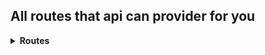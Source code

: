 <h2> All routes that api can provider for you </h2>


<details>
<summary><strong>Routes</strong></summary>
  <br>

<details>
<summary><strong>Patients</strong></summary>

#### List all patients

- Method: GET
- Endpoint: `/patients`
- Description: Retrieves all registered patients.

#### Get a patient

- Method: GET
- Endpoint: `/patients/:id`
- Description: Retrieves a specific patient based on the provided ID.

#### Create a patient

- Method: POST
- Endpoint: `/patients`
- Description: Creates a new patient based on the provided data.

#### Update a patient

- Method: PUT
- Endpoint: `/patients/:id`
- Description: Updates an existing patient based on the provided ID and data.

#### Delete a patient

- Method: DELETE
- Endpoint: `/patients/:id`
- Description: Deletes a specific patient based on the provided ID.

</details>

<details>
<summary><strong>Dentists</strong></summary>

#### List all dentists

- Method: GET
- Endpoint: `/dentists`
- Description: Retrieves all registered dentists.

#### Get a dentist

- Method: GET
- Endpoint: `/dentists/:id`
- Description: Retrieves a specific dentist based on the provided ID.

#### Create a dentist

- Method: POST
- Endpoint: `/dentists`
- Description: Creates a new dentist based on the provided data.

#### Update a dentist

- Method: PUT
- Endpoint: `/dentists/:id`
- Description: Updates an existing dentist based on the provided ID and data.

#### Delete a dentist

- Method: DELETE
- Endpoint: `/dentists/:id`
- Description: Deletes a specific dentist based on the provided ID.

</details>

<details>
<summary><strong>Appointments</strong></summary>

#### List all appointments

- Method: GET
- Endpoint: `/appointments`
- Description: Retrieves all scheduled appointments.

#### Get an appointment

- Method: GET
- Endpoint: `/appointments/:id`
- Description: Retrieves a specific appointment based on the provided ID.

#### Schedule an appointment

- Method: POST
- Endpoint: `/appointments`
- Description: Schedules a new appointment based on the provided data.

#### Update an appointment

- Method: PUT
- Endpoint: `/appointments/:id`
- Description: Updates an existing appointment based on the provided ID and data.

#### Cancel an appointment

- Method: DELETE
- Endpoint: `/appointments/:id`
- Description: Cancels a specific appointment based on the provided ID.

</details>

<details>
<summary><strong>Treatments</strong></summary>

#### List all treatments

- Method: GET
- Endpoint: `/treatments`
- Description: Retrieves all available treatments.

#### Get a treatment

- Method: GET
- Endpoint: `/treatments/:id`
- Description: Retrieves a specific treatment based on the provided ID.

#### Create a treatment

- Method: POST
- Endpoint: `/treatments`
- Description: Creates a new treatment based on the provided data.

#### Update a treatment

- Method: PUT
- Endpoint: `/treatments/:id`
- Description: Updates an existing treatment based on the provided ID and data.

#### Delete a treatment

- Method: DELETE
- Endpoint: `/treatments/:id`
- Description: Deletes a specific treatment based on the provided ID.

</details>

<details>
<summary><strong>Invoices</strong></summary>

#### List all invoices

- Method: GET
- Endpoint: `/invoices`
- Description: Retrieves all generated invoices.

#### Get an invoice

- Method: GET
- Endpoint: `/invoices/:id`
- Description: Retrieves a specific invoice based on the provided ID.

#### Generate an invoice

- Method: POST
- Endpoint: `/invoices`
- Description: Generates a new invoice for a patient based on the provided data.

#### Update an invoice

- Method: PUT
- Endpoint: `/invoices/:id`
- Description: Updates an existing invoice based on the provided ID and data.

#### Delete an invoice

- Method: DELETE
- Endpoint: `/invoices/:id`
- Description: Deletes a specific invoice based on the provided ID.

</details>

<details>
<summary><strong>Payments</strong></summary>

#### List all payments

- Method: GET
- Endpoint: `/payments`
- Description: Retrieves all registered payments.

#### Get a payment

- Method: GET
- Endpoint: `/payments/:id`
- Description: Retrieves a specific payment based on the provided ID.

#### Register a payment

- Method: POST
- Endpoint: `/payments`
- Description: Registers a new payment for an invoice based on the provided data.

#### Update a payment

- Method: PUT
- Endpoint: `/payments/:id`
- Description: Updates an existing payment based on the provided ID and data.

#### Delete a payment

- Method: DELETE
- Endpoint: `/payments/:id`
- Description: Deletes a specific payment based on the provided ID.

</details>

</details>
